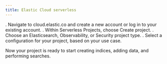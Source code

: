 ```yaml
---
title: Elastic Cloud serverless
---
```


. Navigate to cloud.elastic.co and create a new account or log in to your existing account.
. Within Serverless Projects, choose Create project.
. Choose an Elasticsearch, Observability, or Security project type.
. Select a configuration for your project, based on your use case.

Now your project is ready to start creating indices, adding data, and performing searches.